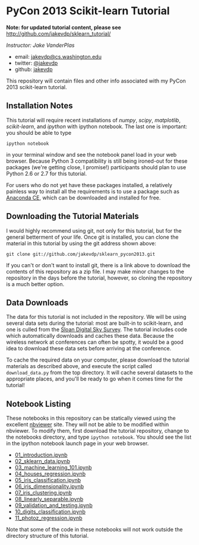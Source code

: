 PyCon 2013 Scikit-learn Tutorial
================================

**Note: for updated tutorial content, please see** http://github.com/jakevdp/sklearn_tutorial/

*Instructor: Jake VanderPlas*

- email: <jakevdp@cs.washington.edu>
- twitter: [@jakevdp](https://twitter.com/jakevdp)
- github: [jakevdp](http://github.com/jakevdp)

This repository will contain files and other info associated with my PyCon
2013 scikit-learn tutorial.

Installation Notes
------------------
This tutorial will require recent installations of *numpy*, *scipy*,
*matplotlib*, *scikit-learn*, and *ipython* with ipython notebook.
The last one is important: you should be able to type

    ipython notebook

in your terminal window and see the notebook panel load in your web browser.
Because Python 3 compatibility is still being ironed-out for these packages
(we're getting close, I promise!) participants should plan to use Python 2.6
or 2.7 for this tutorial.

For users who do not yet have these  packages installed, a relatively
painless way to install all the requirements is to use a package such as
[Anaconda CE](http://store.continuum.io/ "Anaconda CE"), which can be
downloaded and installed for free.

Downloading the Tutorial Materials
----------------------------------
I would highly recommend using git, not only for this tutorial, but for the
general betterment of your life.  Once git is installed, you can clone the
material in this tutorial by using the git address shown above:

    git clone git://github.com/jakevdp/sklearn_pycon2013.git

If you can't or don't want to install git, there is a link above to download
the contents of this repository as a zip file.  I may make minor changes to
the repository in the days before the tutorial, however, so cloning the
repository is a much better option.

Data Downloads
--------------
The data for this tutorial is not included in the repository.  We will be
using several data sets during the tutorial: most are built-in to
scikit-learn, and one is culled from the
[Sloan Digital Sky Survey](http://skyserver.sdss.org/public/en/).
The tutorial includes code which automatically downloads and caches these
data.  Because the wireless network
at conferences can often be spotty, it would be a good idea to download these
data sets before arriving at the conference.

To cache the required data on your computer, please download the tutorial
materials as described above, and execute the script called
``download_data.py`` from the top directory.  It will cache several datasets
to the appropriate places, and you'll be ready to go when it comes time for
the tutorial!


Notebook Listing
----------------
These notebooks in this repository can be statically viewed using the
excellent [nbviewer](http://nbviewer.ipython.org) site.  They will not
be able to be modified within nbviewer.  To modify them, first download
the tutorial repository, change to the notebooks directory, and type
``ipython notebook``.  You should see the list in the ipython notebook
launch page in your web browser.

- [01_introduction.ipynb](http://nbviewer.ipython.org/urls/raw.github.com/jakevdp/sklearn_pycon2013/master/notebooks/01_introduction.ipynb)
- [02_sklearn_data.ipynb](http://nbviewer.ipython.org/urls/raw.github.com/jakevdp/sklearn_pycon2013/master/notebooks/02_sklearn_data.ipynb)
- [03_machine_learning_101.ipynb](http://nbviewer.ipython.org/urls/raw.github.com/jakevdp/sklearn_pycon2013/master/notebooks/03_machine_learning_101.ipynb)
- [04_houses_regression.ipynb](http://nbviewer.ipython.org/urls/raw.github.com/jakevdp/sklearn_pycon2013/master/notebooks/04_houses_regression.ipynb)
- [05_iris_classification.ipynb](http://nbviewer.ipython.org/urls/raw.github.com/jakevdp/sklearn_pycon2013/master/notebooks/05_iris_classification.ipynb)
- [06_iris_dimensionality.ipynb](http://nbviewer.ipython.org/urls/raw.github.com/jakevdp/sklearn_pycon2013/master/notebooks/06_iris_dimensionality.ipynb)
- [07_iris_clustering.ipynb](http://nbviewer.ipython.org/urls/raw.github.com/jakevdp/sklearn_pycon2013/master/notebooks/07_iris_clustering.ipynb)
- [08_linearly_separable.ipynb](http://nbviewer.ipython.org/urls/raw.github.com/jakevdp/sklearn_pycon2013/master/notebooks/08_linearly_separable.ipynb)
- [09_validation_and_testing.ipynb](http://nbviewer.ipython.org/urls/raw.github.com/jakevdp/sklearn_pycon2013/master/notebooks/09_validation_and_testing.ipynb)
- [10_digits_classification.ipynb](http://nbviewer.ipython.org/urls/raw.github.com/jakevdp/sklearn_pycon2013/master/notebooks/10_digits_classification.ipynb)
- [11_photoz_regression.ipynb](http://nbviewer.ipython.org/urls/raw.github.com/jakevdp/sklearn_pycon2013/master/notebooks/11_photoz_regression.ipynb)

Note that some of the code in these notebooks will not work outside the
directory structure of this tutorial.
